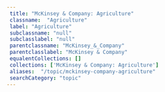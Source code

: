 ```yaml
--- 
 title: "McKinsey & Company: Agriculture" 
 classname:  "Agriculture" 
 label: "Agriculture" 
 subclassname: "null" 
 subclasslabel: "null" 
 parentclassname: "McKinsey_&_Company" 
 parentclasslabel: "McKinsey & Company" 
 equalentCollections: [] 
 collections: ['McKinsey & Company: Agriculture']
 aliases:  "/topic/mckinsey-company-agriculture"  
 searchCategory: "topic" 
---
```

